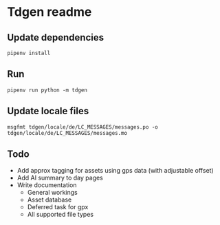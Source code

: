 # Tdgen readme

## Update dependencies
```
pipenv install
```

## Run
```
pipenv run python -m tdgen
```

## Update locale files
```
msgfmt tdgen/locale/de/LC_MESSAGES/messages.po -o tdgen/locale/de/LC_MESSAGES/messages.mo
```

## Todo

* Add approx tagging for assets using gps data (with adjustable offset)
* Add AI summary to day pages
* Write documentation
  * General workings
  * Asset database
  * Deferred task for gpx
  * All supported file types